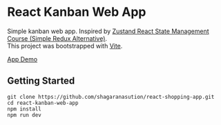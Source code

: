 # React Kanban Web App

Simple kanban web app. 
Inspired by [Zustand React State Management Course (Simple Redux Alternative)](https://www.youtube.com/watch?v=fZPgBnL2x-Q).
<br/>This project was bootstrapped with [Vite](https://vitejs.dev/guide/).

[App Demo](https://shagaranasution.github.io/react-kanban-web-app/)

## Getting Started

```
git clone https://github.com/shagaranasution/react-shopping-app.git
cd react-kanban-web-app
npm install
npm run dev
```
 
